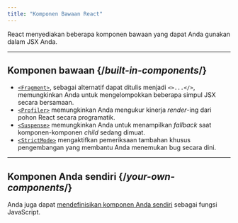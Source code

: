 ```yaml
---
title: "Komponen Bawaan React"
---
```


<Intro>

React menyediakan beberapa komponen bawaan yang dapat Anda gunakan dalam JSX Anda.

</Intro>

---

## Komponen bawaan {/*built-in-components*/}

* [`<Fragment>`](/reference/react/Fragment), sebagai alternatif dapat ditulis menjadi `<>...</>`, memungkinkan Anda untuk mengelompokkan beberapa simpul JSX secara bersamaan.
* [`<Profiler>`](/reference/react/Profiler) memungkinkan Anda mengukur kinerja *render*-ing dari pohon React secara programatik.
* [`<Suspense>`](/reference/react/Suspense) memungkinkan Anda untuk menampilkan *fallback* saat komponen-komponen *child* sedang dimuat.
* [`<StrictMode>`](/reference/react/StrictMode) mengaktifkan pemeriksaan tambahan khusus pengembangan yang membantu Anda menemukan bug secara dini.

---

## Komponen Anda sendiri {/*your-own-components*/}

Anda juga dapat [mendefinisikan komponen Anda sendiri](/learn/your-first-component) sebagai fungsi JavaScript.
